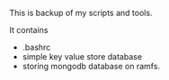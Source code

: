 This is backup of my scripts and tools.

It contains 
- .bashrc
- simple key value store database
- storing mongodb database on ramfs.
